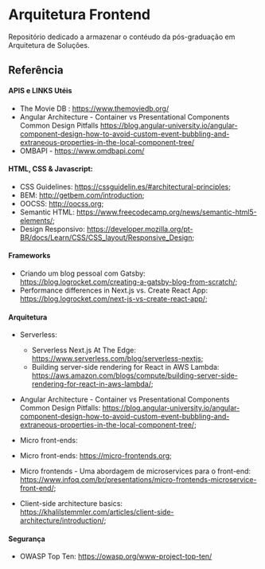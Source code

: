 
# Arquitetura Frontend

Repositório dedicado a armazenar o contéudo da pós-graduação em Arquitetura de Soluções.


## Referência
#### APIS e LINKS Utéis
 - The Movie DB : https://www.themoviedb.org/
 - Angular Architecture - Container vs Presentational Components Common Design Pitfalls  https://blog.angular-university.io/angular-component-design-how-to-avoid-custom-event-bubbling-and-extraneous-properties-in-the-local-component-tree/
 - OMBAPI - https://www.omdbapi.com/
#### HTML, CSS & Javascript:

- CSS Guidelines: https://cssguidelin.es/#architectural-principles;
- BEM: http://getbem.com/introduction;
- OOCSS: http://oocss.org;
- Semantic HTML: https://www.freecodecamp.org/news/semantic-html5-elements/;
- Design Responsivo: https://developer.mozilla.org/pt-BR/docs/Learn/CSS/CSS_layout/Responsive_Design;

#### Frameworks

 - Criando um blog pessoal com Gatsby: https://blog.logrocket.com/creating-a-gatsby-blog-from-scratch/;
- Performance differences in Next.js vs. Create React App: https://blog.logrocket.com/next-js-vs-create-react-app/;


#### Arquitetura

- Serverless:
	- Serverless Next.js At The Edge: https://www.serverless.com/blog/serverless-nextjs;
	- Building server-side rendering for React in AWS Lambda: https://aws.amazon.com/blogs/compute/building-server-side-rendering-for-react-in-aws-lambda/;

- Angular Architecture - Container vs Presentational Components Common Design Pitfalls: https://blog.angular-university.io/angular-component-design-how-to-avoid-custom-event-bubbling-and-extraneous-properties-in-the-local-component-tree/;

 - Micro front-ends:
 - Micro front-ends: https://micro-frontends.org;
 - Micro frontends - Uma abordagem de microservices para o front-end: https://www.infoq.com/br/presentations/micro-frontends-microservice-front-end/;
- Client-side architecture basics: https://khalilstemmler.com/articles/client-side-architecture/introduction/;


#### Segurança

- OWASP Top Ten: https://owasp.org/www-project-top-ten/


